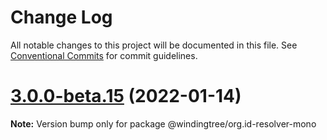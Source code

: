 # Change Log

All notable changes to this project will be documented in this file.
See [Conventional Commits](https://conventionalcommits.org) for commit guidelines.

# [3.0.0-beta.15](https://github.com/windingtree/org.id-resolver/compare/v3.0.0-beta.14...v3.0.0-beta.15) (2022-01-14)

**Note:** Version bump only for package @windingtree/org.id-resolver-mono
